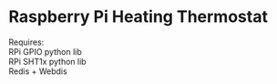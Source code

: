 Raspberry Pi Heating Thermostat
===============================

Requires:<br>
RPi GPIO python lib<br>
RPi SHT1x python lib<br>
Redis + Webdis<br>
